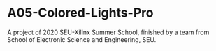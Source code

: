 # A05-Colored-Lights-Pro
A project of 2020 SEU-Xilinx Summer School, finished by a team from School of Electronic Science and Engineering, SEU.
